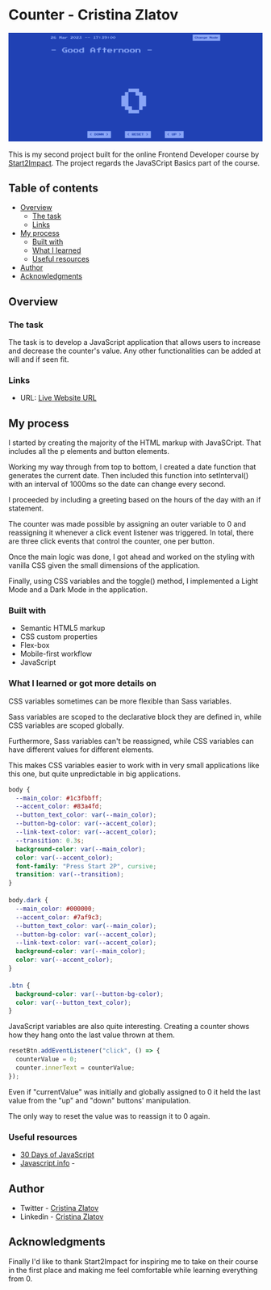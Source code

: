 # Counter - Cristina Zlatov

![BANNER](img/banner.png)

This is my second project built for the online Frontend Developer course by [Start2Impact](https://www.start2impact.it/). The project regards the JavaSCript Basics part of the course.

## Table of contents

- [Overview](#overview)
  - [The task](#the-challenge)
  - [Links](#links)
- [My process](#my-process)
  - [Built with](#built-with)
  - [What I learned](#what-i-learned)
  - [Useful resources](#useful-resources)
- [Author](#author)
- [Acknowledgments](#acknowledgments)

## Overview

### The task

The task is to develop a JavaScript application that allows users to increase and decrease the counter's value. Any other functionalities can be added at will and if seen fit.

### Links

- URL: [Live Website URL](https://javascript-basics-counter.netlify.app/)

## My process

I started by creating the majority of the HTML markup with JavaSCript. That includes all the p elements and button elements.

Working my way through from top to bottom, I created a date function that generates the current date. Then included this function into setInterval() with an interval of 1000ms so the date can change every second.

I proceeded by including a greeting based on the hours of the day with an if statement.

The counter was made possible by assigning an outer variable to 0 and reassigning it whenever a click event listener was triggered. In total, there are three click events that control the counter, one per button.

Once the main logic was done, I got ahead and worked on the styling with vanilla CSS given the small dimensions of the application.

Finally, using CSS variables and the toggle() method, I implemented a Light Mode and a Dark Mode in the application.

### Built with

- Semantic HTML5 markup
- CSS custom properties
- Flex-box
- Mobile-first workflow
- JavaScript

### What I learned or got more details on

CSS variables sometimes can be more flexible than Sass variables.

Sass variables are scoped to the declarative block they are defined in, while CSS variables are scoped globally.

Furthermore, Sass variables can't be reassigned, while CSS variables can have different values for different elements.

This makes CSS variables easier to work with in very small applications like this one, but quite unpredictable in big applications.

```css
body {
  --main_color: #1c3fbbff;
  --accent_color: #83a4fd;
  --button_text_color: var(--main_color);
  --button-bg-color: var(--accent_color);
  --link-text-color: var(--accent_color);
  --transition: 0.3s;
  background-color: var(--main_color);
  color: var(--accent_color);
  font-family: "Press Start 2P", cursive;
  transition: var(--transition);
}

body.dark {
  --main_color: #000000;
  --accent_color: #7af9c3;
  --button_text_color: var(--main_color);
  --button-bg-color: var(--accent_color);
  --link-text-color: var(--accent_color);
  background-color: var(--main_color);
  color: var(--accent_color);
}

.btn {
  background-color: var(--button-bg-color);
  color: var(--button_text_color);
}
```

JavaScript variables are also quite interesting. Creating a counter shows how they hang onto the last value thrown at them.

```javascript
resetBtn.addEventListener("click", () => {
  counterValue = 0;
  counter.innerText = counterValue;
});
```

Even if "currentValue" was initially and globally assigned to 0 it held the last value from the "up" and "down" buttons' manipulation.

The only way to reset the value was to reassign it to 0 again.

### Useful resources

- [30 Days of JavaScript](https://github.com/Asabeneh/30-Days-Of-JavaScript)
- [Javascript.info](https://javascript.info/) -

## Author

- Twitter - [Cristina Zlatov](https://twitter.com/zlatov_cristina)
- Linkedin - [Cristina Zlatov](https://www.linkedin.com/in/cristina-zlatov/)

## Acknowledgments

Finally I'd like to thank Start2Impact for inspiring me to take on their course in the first place and making me feel comfortable while learning everything from 0.
